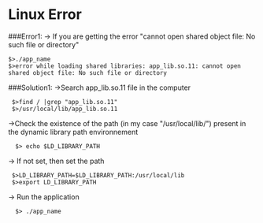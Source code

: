 # Linux Error

###Error1:
-> If you are getting the error "cannot open shared object file: No such file or directory"
  ```shell
  $>./app_name
  $>error while loading shared libraries: app_lib.so.11: cannot open shared object file: No such file or directory
  ```

###Solution1:
->Search app_lib.so.11 file in the computer 
   ```shell
    $>find / |grep "app_lib.so.11"
    $>/usr/local/lib/app_lib.so.11
   ```
->Check the existence of the path (in my case "/usr/local/lib/") present in the dynamic library path environnement 
```shell
  $> echo $LD_LIBRARY_PATH
 ```
 -> If not set, then set the path 
 ```shell
  $>LD_LIBRARY_PATH=$LD_LIBRARY_PATH:/usr/local/lib
  $>export LD_LIBRARY_PATH
  ```
-> Run the application
```shell
  $> ./app_name
```
